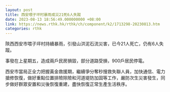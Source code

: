 ```yaml
---
layout: post
title: 西安喂子坪村暴雨成災21死6人失蹤
date: 2023-08-13 18:56:49.000000000 +08:00
link: https://news.rthk.hk/rthk/ch/component/k2/1713298-20230813.htm
categories: rthk
---
```


陝西西安市喂子坪村持續暴雨，引發山洪泥石流災害，已今21人死亡，仍有6人失蹤。

事發在上星期五，造成兩戶民房損毀，部分道路受損，900戶居民停電。

西安市當局正全力把握黃金救援期，繼續爭分奪秒搜救失聯人員，加快通信、電力搶修恢復，做好重點位置排險除險和河道堤防加固等工作，嚴防次生災害發生，同步做好群眾安置和災後恢復重建，盡快恢復正常生產生活秩序。

